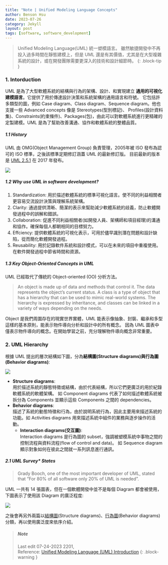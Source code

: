 ```yaml
---
title: "Note | Unified Modeling Language Concepts"
author: Benson Hsu
date: 2023-07-26
category: Jekyll
layout: post
tags: [software, software_development]
---
```


> Unified Modeling Language(UML) 統一塑模語言。
> 雖然敏捷開發中不再投入過多時間在靜態建模上，但是 UML 還是有其價值，尤其是在大型複雜系統的設計，或在開發團隊需要更深入的技術和設計細節時。 
{: .block-tip }

### 1. Intorduction

UML 是為了大型軟體系統的結構與行為的架構、設計、和實現建立 **通用的可視化建模語言**。它提供了用於傳達設計決策和系統架構的通用語言和符號。
它包括許多類型的圖，例如 Case diagram、Class diagram、Sequence diagram。他也支援一些 Advanced concepts 像是 Stereotypes(型別標記)、
Profiles(設計資料集)、Constraints(約束條件)、Packages(包)，由此可以對軟體系統進行更精確的定製建模。UML 是為了幫助改善溝通、協作和軟體系統的整體品質。

##### 1.1 History

UML 由 OMG(Object Management Group) 負責管理，2005年被 ISO 發布為認可的 ISO 標準，之後該標準定期修訂涵蓋 UML 的最新修訂版。
目前最新的版本是 [UML 2.5.1] 在 2017 年發布。

![](https://www.cybermedian.com/wp-content/uploads/2023/03/01-uml-history.png)

##### 1.2 Why use UML in software development?

1.  Standardization: 用於描述軟體系統的標準可視化語言。使不同的利益相關者更容易交流設計決策與理解系統架構。
2.  Clarity: 通過提供清晰、簡潔的表示來幫助減少軟體系統的歧義，防止軟體開發過程中的誤解和錯誤。
3.  Collaboration: 促進不同利益相關者(如開發人員、架構師和項目經理)的溝通和協作。確保每個人都朝相同的目標努力。
4.  Effciency: 提供軟體系統的可視化表示，可用於儘早識別潛在問題和設計缺陷，從而簡化軟體開發過程。
5.  Reusability: 用於記錄軟件系統和設計模式，可以在未來的項目中重複使用。在軟件開發過程中節省時間和資源。

##### 1.3 Key Object-Oriented Concepts in UML

UML 已經取代了傳統的 Object-oriented (OO) 分析方法。

> An object is made up of data and methods that control it. 
> The data represents the object’s current status. 
> A class is a type of object that has a hierarchy that can be used to mimic real-world systems. 
> The hierarchy is expressed by inheritance, and classes can be linked in a variety of ways depending on the needs.

Object 是我們周圍存在的現實世界實體，UML 能表示像抽象、封裝、繼承和多型這樣的基本原則，能表示物件導向分析和設計中的所有概念。
因為 UML 圖表中僅表示物件導向的概念。在開始學習之前，充分理解物件導向概念非常重要。

### 2. UML Hierarchy

根據 UML 提出的層次結構如下圖，分為**結構圖(Structure diagrams)**與**行為圖(Behavior diagrams)**: 

![](https://www.cybermedian.com/tw/wp-content/uploads/sites/5/2022/02/img_6200f3b2015ff.png)

-   **Structure diagrams**:  
用於描述系統的靜態特徵或結構，由於代表結構，所以它們更廣泛的用於紀錄軟體系統的軟體架構。
如 Component diagrams 代表了如何描述軟體系統被拆分為 Components 並顯示這些 Components 之間的 dependencies。
-   **Behavior diagrams**:  
描述了系統的動態特徵和行為，由於說明系統行為，因此主要用來描述系統的功能。如 Activities diagrams 用來描述系統中組件的業務與逐步操作的活動。
    -   **Interaction diagrams(交互圖)**:    
    Interaction diagrams 是行為圖的 subset，強調被塑模系統中事物之間的控制流程與資料流程(flow of control and data)。
    如 Sequence diagram 顯示對象如何在彼此之間就一系列訊息進行通訊。

##### 2.1 UML Survey* States

> Grady Booch, one of the most important developer of UML, 
> stated that “For 80% of all software only 20% of UML is needed”.

UML 一共有 14 張圖表，但在一個軟體開發中並不是每個 Diagram 都會被使用，下圖表示了使用該 Diagram 的廣泛程度:

![](https://www.cybermedian.com/wp-content/uploads/2022/02/0sf0Ja3sWMCXLLIn.png)

之後會再另外兩篇以[結構圖](Structure diagrams)、[行為圖](Behavior diagrams)分類，再以使用廣泛度來依序介紹。

> ##### Note
> Last edit 07-24-2023 2201,  
> Reference: [Unified Modeling Language (UML) Introduction]
{: .block-warning }

[UML 2.5.1]: https://www.omg.org/spec/UML

[Unified Modeling Language (UML) Introduction]: https://www.cybermedian.com/a-comprehensive-guide-to-understanding-and-implementing-unified-modeling-language-in-software-development/#1_Introduction_to_UML
[A Comprehensive Guide to 14 Types of UML Diagram]: https://www.cybermedian.com/a-comprehensive-guide-to-14-types-of-uml-diagram/

[結構圖]: ./2023-07-28-UML_structure_diagrams.html
[行為圖]: ./2023-07-28-UML_behavior_diagrams.html